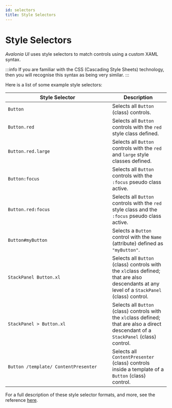 ```yaml
---
id: selectors
title: Style Selectors
---
```


# Style Selectors

_Avalonia UI_ uses style selectors to match controls using a custom XAML syntax.

:::info
If you are familiar with the CSS (Cascading Style Sheets) technology, then you will recognise this syntax as being very similar.
:::

Here is a list of some example style selectors:

<table><thead><tr><th width="310">Style Selector</th><th>Description</th></tr></thead><tbody><tr><td><code>Button</code></td><td>Selects all <code>Button</code> (class) controls.</td></tr><tr><td><code>Button.red</code></td><td>Selects all <code>Button</code> controls with the <code>red</code> style class defined.</td></tr><tr><td><code>Button.red.large</code></td><td>Selects all <code>Button</code> controls with the <code>red</code> and <code>large</code> style classes defined.</td></tr><tr><td><code>Button:focus</code></td><td>Selects all <code>Button</code> controls with the <code>:focus</code> pseudo class active.</td></tr><tr><td><code>Button.red:focus</code></td><td>Selects all <code>Button</code> controls with the <code>red</code> style class and the <code>:focus</code> pseudo class active.</td></tr><tr><td><code>Button#myButton</code></td><td>Selects a <code>Button</code> control with the <code>Name</code> (attribute) defined as <code>"myButton"</code>.</td></tr><tr><td><code>StackPanel Button.xl</code></td><td>Selects all  <code>Button</code> (class) controls with the <code>xl</code>class defined; that are also descendants at any level of a <code>StackPanel</code> (class) control.</td></tr><tr><td><code>StackPanel > Button.xl</code></td><td>Selects all  <code>Button</code> (class) controls with the <code>xl</code>class defined; that are also a direct descendant of a <code>StackPanel</code> (class) control.</td></tr><tr><td><code>Button /template/ ContentPresenter</code></td><td>Selects all <code>ContentPresenter</code> (class) controls inside a template of a <code>Button</code> (class) control.</td></tr></tbody></table>

For a full description of these style selector formats, and more, see the reference [here](../../reference/styles/style-selector-syntax).
